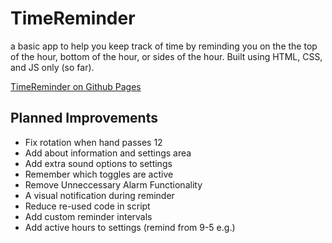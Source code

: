# TimeReminder

a basic app to help you keep track of time by reminding you on the the top of the hour, bottom of the hour, or sides of the hour. Built using HTML, CSS, and JS only (so far).

[TimeReminder on Github Pages](https://devjusty.github.io/TimeReminder/)

## Planned Improvements

- Fix rotation when hand passes 12
- Add about information and settings area
- Add extra sound options to settings
- Remember which toggles are active
- Remove Unneccessary Alarm Functionality
- A visual notification during reminder
- Reduce re-used code in script
- Add custom reminder intervals
- Add active hours to settings (remind from 9-5 e.g.)
